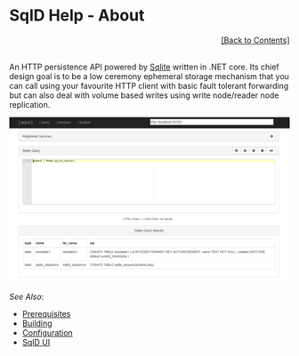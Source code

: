 ﻿# SqlD Help - About

<div align="right">
	<a href="https://github.com/RealOrko/sql-d/blob/master/docs/_.md#sqld-help---contents">[Back to Contents]</a>
</div>
<br/>

An HTTP persistence API powered by [Sqlite](https://sqlite.org) written in .NET core. Its chief design goal is to be a low ceremony ephemeral storage mechanism that you can call using your favourite HTTP client with basic fault tolerant forwarding but can also deal with volume based writes using write node/reader node replication. 

![Query](https://github.com/RealOrko/sql-d/blob/master/docs/images/sqld.ui/home-page-query.png)

 *See Also*:

  - [Prerequisites](https://github.com/RealOrko/sql-d/blob/master/docs/prerequisites.md#sqld-help---prerequisites)
  - [Building](https://github.com/RealOrko/sql-d/blob/master/docs/building.md#sqld-help---building)
  - [Configuration](https://github.com/RealOrko/sql-d/blob/master/docs/configuration.md#sqld-help---configuration)
  - [SqlD UI](https://github.com/RealOrko/sql-d/blob/master/docs/sqld-ui.md#sqld-help---sqld-ui)
